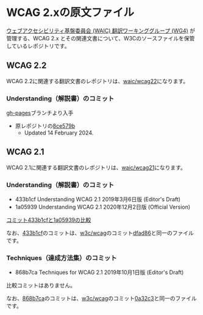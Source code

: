 
# WCAG 2.xの原文ファイル

[ウェブアクセシビリティ基盤委員会 (WAIC) 翻訳ワーキンググループ (WG4)](http://waic.jp/committee/wg4/) が管理する、WCAG 2.x とその関連文書について、W3Cのソースファイルを保管しているレポジトリです。

## WCAG 2.2

WCAG 2.2に関連する翻訳文書のレポジトリは、[waic/wcag22](https://github.com/waic/wcag22)になります。

### Understanding（解説書）のコミット

[gh-pages](https://github.com/w3c/wcag/tree/gh-pages)ブランチより入手

- 原レポジトリの[8ce579b](https://github.com/w3c/wcag/commit/8ce579b703805fdc7523c733566d31b876a61b3c)
  - Updated 14 February 2024.

## WCAG 2.1

WCAG 2.1に関連する翻訳文書のレポジトリは、[waic/wcag21](https://github.com/waic/wcag21)になります。

### Understanding（解説書）のコミット

- 433b1cf Understanding WCAG 2.1 2019年3月6日版 (Editor's Draft)
- 1a05939 Understanding WCAG 2.1 2020年12月2日版 (Official Version)

[コミット433b1cfと1a05939の比較](https://github.com/waic/w3c-wcag/compare/433b1cf...1a05939)

なお、[433b1cf](https://github.com/waic/w3c-wcag/commit/433b1cf74f0cde0592aa06b0b3215c0ba4fbe5ae)のコミットは、[w3c/wcag](https://github.com/w3c)のコミット[dfad86](https://github.com/w3c/wcag/tree/dfad867083e7137d27e472e3b85aaac8cd2c2c77/understanding)と同一のファイルです。

### Techniques（達成方法集）のコミット

- 868b7ca Techniques for WCAG 2.1 2019年10月1日版 (Editor's Draft)

比較コミットはありません。

なお、[868b7ca](https://github.com/waic/w3c-wcag/commit/868b7ca38146ba7ae004f9307d2ec50cc52545ad)のコミットは、[w3c/wcag](https://github.com/w3c)のコミット[0a32c3](https://github.com/w3c/wcag/tree/0a32c3b5411db477945ce4fcb0632af294bef3f9/techniques)と同一のファイルです。

